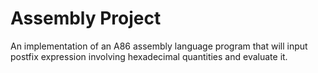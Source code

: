 # Assembly Project 
An implementation of an A86 assembly language program that will input
postfix expression involving hexadecimal quantities and evaluate it.
